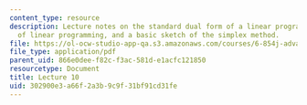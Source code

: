 ```yaml
---
content_type: resource
description: Lecture notes on the standard dual form of a linear program, the geometry
  of linear programming, and a basic sketch of the simplex method.
file: https://ol-ocw-studio-app-qa.s3.amazonaws.com/courses/6-854j-advanced-algorithms-fall-2008/302900e3a66f2a3b9c9f31bf91cd31fe_lec10.pdf
file_type: application/pdf
parent_uid: 866e0dee-f82c-f3ac-581d-e1acfc121850
resourcetype: Document
title: Lecture 10
uid: 302900e3-a66f-2a3b-9c9f-31bf91cd31fe
---
```

